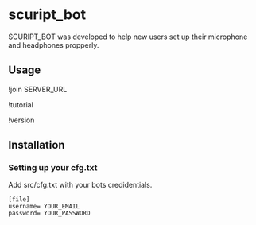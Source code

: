 # scuript_bot

SCURIPT_BOT was developed to help new users set up their microphone and headphones propperly.

## Usage

!join SERVER_URL

!tutorial

!version

## Installation

### Setting up your cfg.txt

Add src/cfg.txt with your bots credidentials.

```
[file]
username= YOUR_EMAIL
password= YOUR_PASSWORD
```